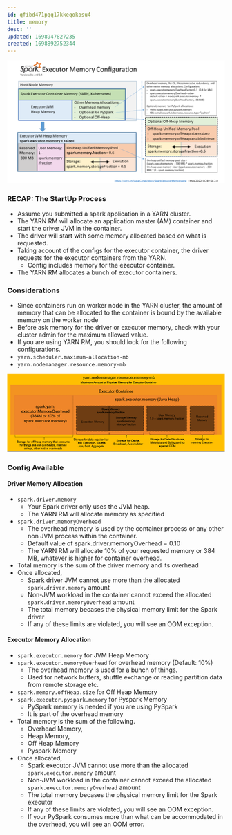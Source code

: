 ```yaml
---
id: qfibd471pqq17kkeqokosu4
title: memory
desc: ''
updated: 1698947827235
created: 1698892752344
---
```


![Alt text](spark_executor_memory.png)

### RECAP: The StartUp Process

- Assume you submitted a spark application in a YARN cluster.
- The YARN RM will allocate an application master (AM) container and start the driver JVM in the container.
- The driver will start with some memory allocated based on what is requested.
- Taking account of the configs for the executor container, the driver requests for the executor containers from the YARN.
  - Config includes memory for the ezecutor container.
- The YARN RM allocates a bunch of executor containers.

### Considerations

- Since containers run on worker node in the YARN cluster, the amount of memory that can be allocated to the container is bound by the available memory on the worker node
- Before ask memory for the driver or executor memory, check with your cluster admin for the maximum allowed value.
- If you are using YARN RM, you should look for the following configurations.
- `yarn.scheduler.maximum-allocation-mb`
- `yarn.nodemanager.resource.memory-mb`

![Alt text](spark_executor_memory_1.png)

### Config Available

#### Driver Memory Allocation

- `spark.driver.memory`
  - Your Spark driver only uses the JVM heap.
  - The YARN RM will allocate memory as specified
- `spark.driver.memoryOverhead`
  - The overhead memory is used by the container process or any other non JVM process within the container.
  - Default value of spark.driver.memoryOverhead = 0.10
  - The YARN RM will allocate 10% of your requested memory or 384 MB, whatever is higher for container overhead.
- Total memory is the sum of the driver memory and its overhead
- Once allocated,
  - Spark driver JVM cannot use more than the allocated `spark.driver.memory` amount
  - Non-JVM workload in the container cannot exceed the allocated `spark.driver.memoryOverhead` amount
  - The total memory becases the physical memory limit for the Spark driver
  - If any of these limits are violated, you will see an OOM exception.

#### Executor Memory Allocation

- `spark.executor.memory` for JVM Heap Memory
- `spark.executor.memoryOverhead` for overhead memory (Default: 10%)
  - The overhead memory is used for a bunch of things.
  - Used for network buffers, shuffle exchange or reading partition data from remote storage etc.
- `spark.memory.offHeap.size` for Off Heap Memory
- `spark.executor.pyspark.memory` for Pyspark Memory
  - PySpark memory is needed if you are using PySpark
  - It is part of the overhead memory
- Total memory is the sum of the following.
  - Overhead Memory,
  - Heap Memory,
  - Off Heap Memory
  - Pyspark Memory
- Once allocated,
  - Spark executor JVM cannot use more than the allocated `spark.executor.memory` amount
  - Non-JVM workload in the container cannot exceed the allocated `spark.executor.memoryOverhead` amount
  - The total memory becases the physical memory limit for the Spark executor
  - If any of these limits are violated, you will see an OOM exception.
  - If your PySpark consumes more than what can be accommodated in the overhead, you will see an OOM error.
